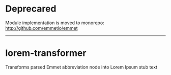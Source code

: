 # Deprecared

Module implementation is moved to monorepo: http://github.com/emmetio/emmet

---

# lorem-transformer
Transforms parsed Emmet abbreviation node into Lorem Ipsum stub text
